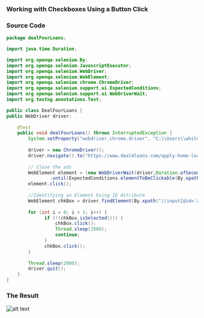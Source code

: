 ### Working with Checkboxes Using a Button Click

### Source Code
```Java
package dealFourLoans;

import java.time.Duration;

import org.openqa.selenium.By;
import org.openqa.selenium.JavascriptExecutor;
import org.openqa.selenium.WebDriver;
import org.openqa.selenium.WebElement;
import org.openqa.selenium.chrome.ChromeDriver;
import org.openqa.selenium.support.ui.ExpectedConditions;
import org.openqa.selenium.support.ui.WebDriverWait;
import org.testng.annotations.Test;

public class DealFourLoans {
public WebDriver driver;
	
	@Test
	public void dealFourLoans() throws InterruptedException { 
		System.setProperty("webdriver.chrome.driver", "C:\\Users\\white\\Desktop\\QA\\Auto\\chromedriver.exe");
				
		driver = new ChromeDriver();
		driver.navigate().to("https://www.deal4loans.com/apply-home-loans.php");
		
		// Close the ads	
		WebElement element = (new WebDriverWait(driver,Duration.ofSeconds(10)))
				.until(ExpectedConditions.elementToBeClickable(By.xpath("//img[@src='https://www.deal4loans.com/images/close-btn.svg']")));
		element.click();
		
		//Identifying an Element Using ID Attribute
		WebElement chkBox = driver.findElement(By.xpath("//input[@id='accept']"));
		
		for (int i = 0; i < 2; i++) {
			  if (!(chkBox.isSelected())) {
				  chkBox.click();
				  Thread.sleep(2000);
				  continue;
			  }
			  chkBox.click();
		}
				
		Thread.sleep(2000);
		driver.quit();
	}
}
```

### The Result
![alt text](https://github.com/wardahmad/javaFiles/blob/master/WorkingWithCheckboxesUsingButtonClick/img/img1.gif)

<!-- <img src="img/" /> -->